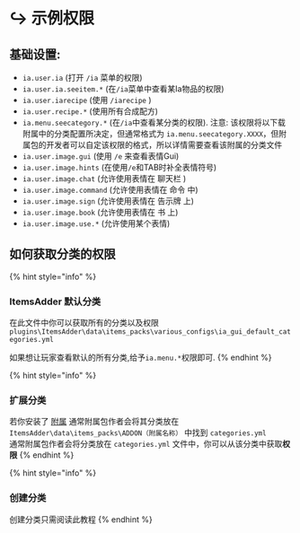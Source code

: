 # ↪ 示例权限

## 基础设置:

* `ia.user.ia` (打开 `/ia` 菜单的权限)
* `ia.user.ia.seeitem.*` (在`/ia`菜单中查看某Ia物品的权限)
* `ia.user.iarecipe` (使用 `/iarecipe` )
* `ia.user.recipe.*` (使用所有合成配方)
* `ia.menu.seecategory.*` (在`/ia`中查看某分类的权限). 注意: 该权限将以下载附属中的分类配置所决定，但通常格式为 `ia.menu.seecategory.XXXX`，但附属包的开发者可以自定该权限的格式，所以详情需要查看该附属的分类文件
* `ia.user.image.gui` (使用 `/e` 来查看表情Gui)
* `ia.user.image.hints` (在使用`/e`和TAB时补全表情符号)
* `ia.user.image.chat` (允许使用表情在 聊天栏 )
* `ia.user.image.command` (允许使用表情在 命令 中)
* `ia.user.image.sign` (允许使用表情在 告示牌 上)
* `ia.user.image.book` (允许使用表情在 书 上)
* `ia.user.image.use.*` (允许使用某个表情)

## 如何获取分类的权限

{% hint style="info" %}
### ItemsAdder 默认分类

在此文件中你可以获取所有的分类以及权限
 `plugins\ItemsAdder\data\items_packs\various_configs\ia_gui_default_categories.yml`

如果想让玩家查看默认的所有分类,给予`ia.menu.*`权限即可.
{% endhint %}

{% hint style="info" %}
### 扩展分类

若你安装了 [附属](https://addons.plugin.ga/itemsadder/) 通常附属包作者会将其分类放在 `ItemsAdder\data\items_packs\ADDON（附属名称）` 中找到  `categories.yml`
<br>通常附属包作者会将分类放在 `categories.yml` 文件中，你可以从该分类中获取**权限**
{% endhint %}

{% hint style="info" %}
### 创建分类

创建分类只需阅读此教程
{% endhint %}



